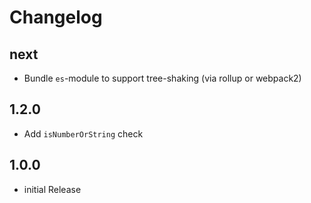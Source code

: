 # Changelog

## next

- Bundle `es`-module to support tree-shaking (via rollup or webpack2)

## 1.2.0

- Add `isNumberOrString` check

## 1.0.0

- initial Release
